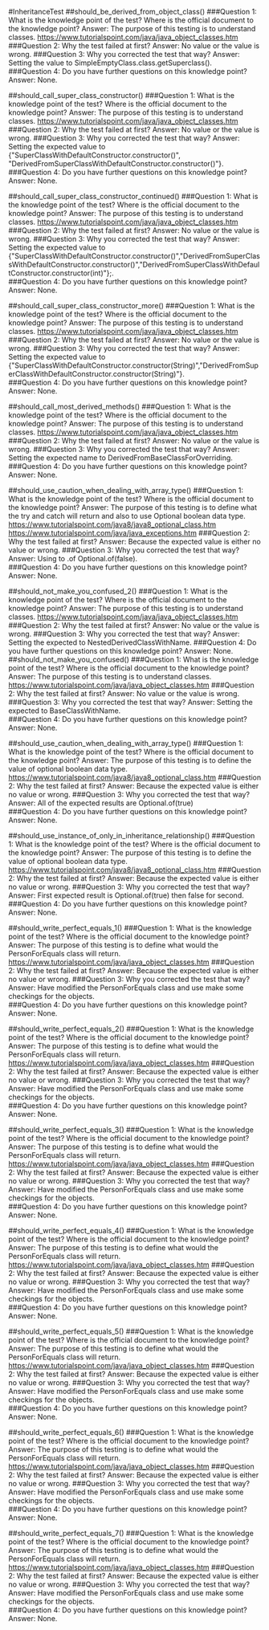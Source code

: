 #InheritanceTest
##should_be_derived_from_object_class()
###Question 1: What is the knowledge point of the test? Where is the official document to the knowledge point?
Answer: The purpose of this testing is to understand classes. https://www.tutorialspoint.com/java/java_object_classes.htm
###Question 2: Why the test failed at first?
Answer: No value or the value is wrong.
###Question 3: Why you corrected the test that way?
Answer: Setting the value to SimpleEmptyClass.class.getSuperclass().		
###Question 4: Do you have further questions on this knowledge point?
Answer: None.

##should_call_super_class_constructor()
###Question 1: What is the knowledge point of the test? Where is the official document to the knowledge point?
Answer: The purpose of this testing is to understand classes. https://www.tutorialspoint.com/java/java_object_classes.htm
###Question 2: Why the test failed at first?
Answer: No value or the value is wrong.
###Question 3: Why you corrected the test that way?
Answer: Setting the expected value to {"SuperClassWithDefaultConstructor.constructor()", "DerivedFromSuperClassWithDefaultConstructor.constructor()"}.	
###Question 4: Do you have further questions on this knowledge point?
Answer: None.

##should_call_super_class_constructor_continued()
###Question 1: What is the knowledge point of the test? Where is the official document to the knowledge point?
Answer: The purpose of this testing is to understand classes. https://www.tutorialspoint.com/java/java_object_classes.htm
###Question 2: Why the test failed at first?
Answer: No value or the value is wrong.
###Question 3: Why you corrected the test that way?
Answer: Setting the expected value to {"SuperClassWithDefaultConstructor.constructor()","DerivedFromSuperClassWithDefaultConstructor.constructor()","DerivedFromSuperClassWithDefaultConstructor.constructor(int)"};.	
###Question 4: Do you have further questions on this knowledge point?
Answer: None.

##should_call_super_class_constructor_more()
###Question 1: What is the knowledge point of the test? Where is the official document to the knowledge point?
Answer: The purpose of this testing is to understand classes. https://www.tutorialspoint.com/java/java_object_classes.htm
###Question 2: Why the test failed at first?
Answer: No value or the value is wrong.
###Question 3: Why you corrected the test that way?
Answer: Setting the expected value to {"SuperClassWithDefaultConstructor.constructor(String)","DerivedFromSuperClassWithDefaultConstructor.constructor(String)"}.	
###Question 4: Do you have further questions on this knowledge point?
Answer: None.

##should_call_most_derived_methods()
###Question 1: What is the knowledge point of the test? Where is the official document to the knowledge point?
Answer: The purpose of this testing is to understand classes. https://www.tutorialspoint.com/java/java_object_classes.htm
###Question 2: Why the test failed at first?
Answer: No value or the value is wrong.
###Question 3: Why you corrected the test that way?
Answer: Setting the expected name to DerivedFromBaseClassForOverriding.	
###Question 4: Do you have further questions on this knowledge point?
Answer: None.

##should_use_caution_when_dealing_with_array_type()
###Question 1: What is the knowledge point of the test? Where is the official document to the knowledge point?
Answer: The purpose of this testing is to define what the try and catch will return and also to use Optional boolean data type. https://www.tutorialspoint.com/java8/java8_optional_class.htm https://www.tutorialspoint.com/java/java_exceptions.htm
###Question 2: Why the test failed at first?
Answer: Because the expected value is either no value or wrong.
###Question 3: Why you corrected the test that way?
Answer: Using to .of Optional.of(false).		
###Question 4: Do you have further questions on this knowledge point?
Answer: None.

##should_not_make_you_confused_2()
###Question 1: What is the knowledge point of the test? Where is the official document to the knowledge point?
Answer: The purpose of this testing is to understand classes. https://www.tutorialspoint.com/java/java_object_classes.htm
###Question 2: Why the test failed at first?
Answer: No value or the value is wrong.
###Question 3: Why you corrected the test that way?
Answer: Setting the expected to NestedDerivedClassWithName.	
###Question 4: Do you have further questions on this knowledge point?
Answer: None.
##should_not_make_you_confused()
###Question 1: What is the knowledge point of the test? Where is the official document to the knowledge point?
Answer: The purpose of this testing is to understand classes. https://www.tutorialspoint.com/java/java_object_classes.htm
###Question 2: Why the test failed at first?
Answer: No value or the value is wrong.
###Question 3: Why you corrected the test that way?
Answer: Setting the expected to BaseClassWithName.	
###Question 4: Do you have further questions on this knowledge point?
Answer: None.

##should_use_caution_when_dealing_with_array_type()
###Question 1: What is the knowledge point of the test? Where is the official document to the knowledge point?
Answer: The purpose of this testing is to define the value of optional boolean data type. https://www.tutorialspoint.com/java8/java8_optional_class.htm 
###Question 2: Why the test failed at first?
Answer: Because the expected value is either no value or wrong.
###Question 3: Why you corrected the test that way?
Answer: All of the expected results are Optional.of(true)		
###Question 4: Do you have further questions on this knowledge point?
Answer: None.

##should_use_instance_of_only_in_inheritance_relationship()
###Question 1: What is the knowledge point of the test? Where is the official document to the knowledge point?
Answer: The purpose of this testing is to define the value of optional boolean data type. https://www.tutorialspoint.com/java8/java8_optional_class.htm 
###Question 2: Why the test failed at first?
Answer: Because the expected value is either no value or wrong.
###Question 3: Why you corrected the test that way?
Answer: First expected result is Optional.of(true) then false for second.		
###Question 4: Do you have further questions on this knowledge point?
Answer: None.

##should_write_perfect_equals_1()
###Question 1: What is the knowledge point of the test? Where is the official document to the knowledge point?
Answer: The purpose of this testing is to define what would the PersonForEquals class will return. https://www.tutorialspoint.com/java/java_object_classes.htm
###Question 2: Why the test failed at first?
Answer: Because the expected value is either no value or wrong.
###Question 3: Why you corrected the test that way?
Answer: Have modified the PersonForEquals class and use make some checkings for the objects.		
###Question 4: Do you have further questions on this knowledge point?
Answer: None.

##should_write_perfect_equals_2()
###Question 1: What is the knowledge point of the test? Where is the official document to the knowledge point?
Answer: The purpose of this testing is to define what would the PersonForEquals class will return. https://www.tutorialspoint.com/java/java_object_classes.htm
###Question 2: Why the test failed at first?
Answer: Because the expected value is either no value or wrong.
###Question 3: Why you corrected the test that way?
Answer: Have modified the PersonForEquals class and use make some checkings for the objects.		
###Question 4: Do you have further questions on this knowledge point?
Answer: None.

##should_write_perfect_equals_3()
###Question 1: What is the knowledge point of the test? Where is the official document to the knowledge point?
Answer: The purpose of this testing is to define what would the PersonForEquals class will return. https://www.tutorialspoint.com/java/java_object_classes.htm
###Question 2: Why the test failed at first?
Answer: Because the expected value is either no value or wrong.
###Question 3: Why you corrected the test that way?
Answer: Have modified the PersonForEquals class and use make some checkings for the objects.		
###Question 4: Do you have further questions on this knowledge point?
Answer: None.

##should_write_perfect_equals_4()
###Question 1: What is the knowledge point of the test? Where is the official document to the knowledge point?
Answer: The purpose of this testing is to define what would the PersonForEquals class will return. https://www.tutorialspoint.com/java/java_object_classes.htm
###Question 2: Why the test failed at first?
Answer: Because the expected value is either no value or wrong.
###Question 3: Why you corrected the test that way?
Answer: Have modified the PersonForEquals class and use make some checkings for the objects.		
###Question 4: Do you have further questions on this knowledge point?
Answer: None.

##should_write_perfect_equals_5()
###Question 1: What is the knowledge point of the test? Where is the official document to the knowledge point?
Answer: The purpose of this testing is to define what would the PersonForEquals class will return. https://www.tutorialspoint.com/java/java_object_classes.htm
###Question 2: Why the test failed at first?
Answer: Because the expected value is either no value or wrong.
###Question 3: Why you corrected the test that way?
Answer: Have modified the PersonForEquals class and use make some checkings for the objects.		
###Question 4: Do you have further questions on this knowledge point?
Answer: None.

##should_write_perfect_equals_6()
###Question 1: What is the knowledge point of the test? Where is the official document to the knowledge point?
Answer: The purpose of this testing is to define what would the PersonForEquals class will return. https://www.tutorialspoint.com/java/java_object_classes.htm
###Question 2: Why the test failed at first?
Answer: Because the expected value is either no value or wrong.
###Question 3: Why you corrected the test that way?
Answer: Have modified the PersonForEquals class and use make some checkings for the objects.		
###Question 4: Do you have further questions on this knowledge point?
Answer: None.

##should_write_perfect_equals_7()
###Question 1: What is the knowledge point of the test? Where is the official document to the knowledge point?
Answer: The purpose of this testing is to define what would the PersonForEquals class will return. https://www.tutorialspoint.com/java/java_object_classes.htm
###Question 2: Why the test failed at first?
Answer: Because the expected value is either no value or wrong.
###Question 3: Why you corrected the test that way?
Answer: Have modified the PersonForEquals class and use make some checkings for the objects.		
###Question 4: Do you have further questions on this knowledge point?
Answer: None.



